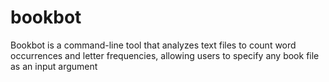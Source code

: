 # bookbot

Bookbot is a command-line tool that analyzes text files to count word occurrences and letter frequencies, allowing users to specify any book file as an input argument
